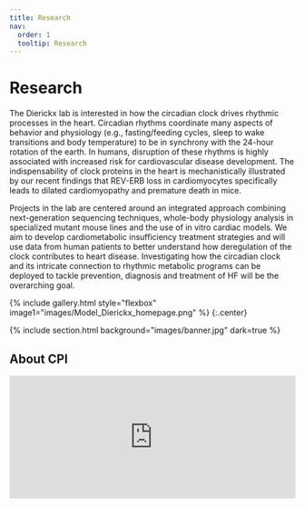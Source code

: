 ```yaml
---
title: Research
nav:
  order: 1
  tooltip: Research
---
```


# <i class="fas fa-microscope"></i>Research

The Dierickx lab is interested in how the circadian clock drives rhythmic processes in the heart. Circadian rhythms coordinate many aspects of behavior and physiology (e.g., fasting/feeding cycles, sleep to wake transitions and body temperature) to be in synchrony with the 24-hour rotation of the earth. In humans, disruption of these rhythms is highly associated with increased risk for cardiovascular disease development. The indispensability of clock proteins in the heart is mechanistically illustrated by our recent findings that REV-ERB loss in cardiomyocytes specifically leads to dilated cardiomyopathy and premature death in mice.

 

Projects in the lab are centered around an integrated approach combining next-generation sequencing techniques, whole-body physiology analysis in specialized mutant mouse lines and the use of in vitro cardiac models. We aim to develop cardiometabolic insufficiency treatment strategies and will use data from human patients to better understand how deregulation of the clock contributes to heart disease. Investigating how the circadian clock and its intricate connection to rhythmic metabolic programs can be deployed to tackle prevention, diagnosis and treatment of HF will be the overarching goal.


{% include gallery.html style="flexbox" image1="images/Model_Dierickx_homepage.png" %}
{:.center}


{% include section.html background="images/banner.jpg" dark=true %}

## About CPI

<div style="padding:42.9% 0 0 0;position:relative;"><iframe src="https://player.vimeo.com/video/1029672722?title=0&amp;byline=0&amp;portrait=0&amp;badge=0&amp;autopause=0&amp;player_id=0&amp;app_id=58479" frameborder="0" allow="autoplay; fullscreen; picture-in-picture; clipboard-write" style="position:absolute;top:0;left:0;width:100%;height:100%;" title="cpi_imagefilm (720p)"></iframe></div><script src="https://player.vimeo.com/api/player.js"></script>
